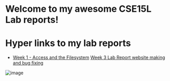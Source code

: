 # **Welcome to my awesome CSE15L Lab reports!**


# Hyper links to my lab reports

  - [Week 1 - Access and the Filesystem](https://adamt603.github.io/cse15l-lab-reports/Week1–RemoteAccessandTheFilesystem)
  [Week 3 Lab Report website making and bug fixing](https://adamt603.github.io/cse15l-lab-reports/Week_3_Lab_Report_website_and_bugs)

![image](https://cdn.britannica.com/58/94458-050-0C18D00E/Yosemite-National-Park-California.jpg)
